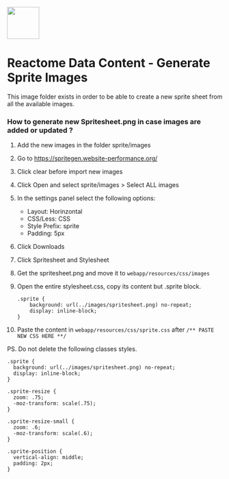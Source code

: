 [<img src=https://user-images.githubusercontent.com/6883670/31999264-976dfb86-b98a-11e7-9432-0316345a72ea.png height=75 />](https://reactome.org)

# Reactome Data Content - Generate Sprite Images

This image folder exists in order to be able to create a new sprite sheet from all the available images.

### How to generate new Spritesheet.png in case images are added or updated ?

1. Add the new images in the folder sprite/images
2. Go to https://spritegen.website-performance.org/
3. Click clear before import new images
4. Click Open and select sprite/images > Select ALL images
5. In the settings panel select the following options:
     * Layout:       Horinzontal
     * CSS/Less:     CSS
     * Style Prefix: sprite
     * Padding:      5px
6. Click Downloads
7. Click Spritesheet and Stylesheet
8. Get the spritesheet.png and move it to ```webapp/resources/css/images```
9. Open the entire stylesheet.css, copy its content but .sprite block.
    ```
    .sprite {
        background: url(../images/spritesheet.png) no-repeat;
        display: inline-block;
    }
    ```

10. Paste the content in ```webapp/resources/css/sprite.css``` after ```/** PASTE NEW CSS HERE **/```


PS. Do not delete the following classes styles.

```
.sprite {
  background: url(../images/spritesheet.png) no-repeat;
  display: inline-block;
}

.sprite-resize {
  zoom: .75;
  -moz-transform: scale(.75);
}

.sprite-resize-small {
  zoom: .6;
  -moz-transform: scale(.6);
}

.sprite-position {
  vertical-align: middle;
  padding: 2px;
}
```